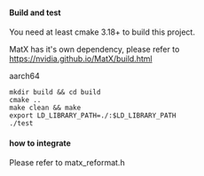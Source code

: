 #### Build and test

You need at least cmake 3.18+ to build this project.

MatX has it's own dependency, please refer to https://nvidia.github.io/MatX/build.html

aarch64
```
mkdir build && cd build
cmake ..
make clean && make
export LD_LIBRARY_PATH=./:$LD_LIBRARY_PATH
./test
```

#### how to integrate

Please refer to matx_reformat.h